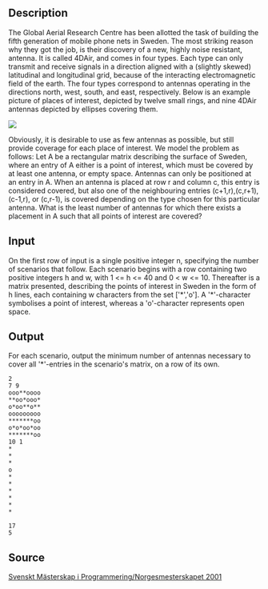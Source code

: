 <h2>Description</h2><p>The Global Aerial Research Centre has been allotted the task of building the fifth generation of mobile phone nets in Sweden. The most striking reason why they got the job, is their discovery of a new, highly noise resistant, antenna. It is called 4DAir, and comes in four types. Each type can only transmit and receive signals in a direction aligned with a (slightly skewed) latitudinal and longitudinal grid, because of the interacting electromagnetic field of the earth. The four types correspond to antennas operating in the directions north, west, south, and east, respectively. Below is an example picture of places of interest, depicted by twelve small rings, and nine 4DAir antennas depicted by ellipses covering them. 
</p><img src="images/3020_1.jpg"><p>
</p>Obviously, it is desirable to use as few antennas as possible, but still provide coverage for each place of interest. We model the problem as follows: Let A be a rectangular matrix describing the surface of Sweden, where an entry of A either is a point of interest, which must be covered by at least one antenna, or empty space. Antennas can only be positioned at an entry in A. When an antenna is placed at row r and column c, this entry is considered covered, but also one of the neighbouring entries (c+1,r),(c,r+1),(c-1,r), or (c,r-1), is covered depending on the type chosen for this particular antenna. What is the least number of antennas for which there exists a placement in A such that all points of interest are covered?

<h2>Input</h2><p>On the first row of input is a single positive integer n, specifying the number of scenarios that follow. Each scenario begins with a row containing two positive integers h and w, with 1 &lt;= h &lt;= 40 and 0 &lt; w &lt;= 10. Thereafter is a matrix presented, describing the points of interest in Sweden in the form of h lines, each containing w characters from the set ['*','o']. A '*'-character symbolises a point of interest, whereas a 'o'-character represents open space.
</p>
<h2>Output</h2><p>For each scenario, output the minimum number of antennas necessary to cover all '*'-entries in the scenario's matrix, on a row of its own.</p><pre><code class="language-input1">2
7 9
ooo**oooo
**oo*ooo*
o*oo**o**
ooooooooo
*******oo
o*o*oo*oo
*******oo
10 1
*
*
*
o
*
*
*
*
*
*
</code></pre><pre><code class="language-output1">17
5</code></pre><h2>Source</h2><a href="searchproblem?field=source&amp;key=Svenskt+M%C3%A4sterskap+i+Programmering%2FNorgesmesterskapet+2001">Svenskt Mästerskap i Programmering/Norgesmesterskapet 2001</a>